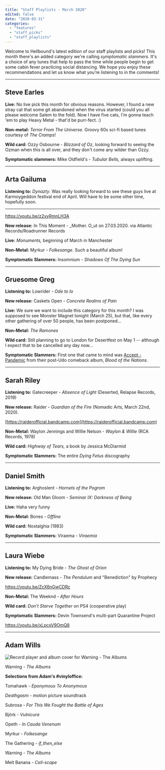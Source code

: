 ```yaml
---
title: "Staff Playlists - March 2020"
edited: false
date: "2020-03-31"
categories:
  - "features"
  - "staff_picks"
  - "staff_playlists"
---
```


Welcome to Hellbound's latest edition of our staff playlists and picks! This month there's an added category we're calling _symptomatic slammers._ It's a choice of any tunes that help to pass the time while people begin to get some cabin fever practicing social distancing. We hope you enjoy these recommendations and let us know what you’re listening to in the comments!

* * *

## Steve Earles

**Live:** No live pick this month for obvious reasons. However, I found a
new stray cat that some git abandoned when the virus started (could
you all please welcome Salem to the fold). Now I have five cats, I'm
gonna teach 'em to play Heavy Metal - that'd be purr-fect. :)

**Non-metal:** _Terror From The Universe._ Groovy 60s sci-fi based tunes
courtesy of _The Cramps_!

**Wild card:** Ozzy Osbourne - _Blizzard of Oz_, looking forward to seeing
the Ozman when this is all over, and they don't come any wilder than
Ozzy.

**Symptomatic slammers:** Mike Oldfield's - _Tubular Bells,_ always uplifting.

* * *

## Arta Gailuma

**Listening to:** _Dynazty_. Was really looking forward to see these guys live at Karmoygeddon festival end of April. Will have to be some other time, hopefully soon.

* * *

https://youtu.be/z2yyRmnLH3A

**New release:** In This Moment - _Mother. O_ut on 27.03.2020. via Atlantic Records/Roadrunner Records

**Live:** _Monuments,_ beginning of March in Manchester

**Non-Metal:** Myrkur - _Folkesange_. Such a beautiful album!

**Symptomatic Slammers:** Insomnium - _Shadows Of The Dying Sun_

* * *

## Gruesome Greg

**Listening to:** Lowrider - _Ode to Io_

**New release:** Caskets Open - _Concrete Realms of Pain_

**Live:** We sure we want to include this category for this month? I was supposed to see Monster Magnet tonight (March 25), but that, like every other gathering of over 50 people, has been postponed...

**Non-Metal:** _The Ramones_

**Wild card:** Still planning to go to London for Desertfest on May 1 -- although I expect that to be cancelled any day now...

**Symptomatic Slammers:** First one that came to mind was [Accept - Pandemic](https://www.youtube.com/watch?v=ZJxS1Bpnkl4) from their post-Udo comeback album, _Blood of the Nations_.

* * *

## Sarah Riley

**Listening to:** Gatecreeper - _Absence of Light_ (Deserted, Relapse Records, 2019)

**New release:** Raider - _Guardian of the Fire_ (Nomadic Arts, March 22nd, 2020).

[https://raiderofficial.bandcamp.com](https://raiderofficial.bandcamp.com)

**Non-Metal:** Waylon Jennings and Willie Nelson - _Waylon & Willie_ (RCA Records, 1978)

**Wild card:** _Highway of Tears,_ a book by Jessica McDiarmid

**Symptomatic Slammers:** The entire _Dying Fetus_ discography

* * *

## Daniel Smith

**Listening to:** Arghoslent - _Hornets of the Pogrom_

**New release:** Old Man Gloom - _Seminar IX: Darkness of Being_

**Live:** Haha very funny

**Non-Metal:** Bones - _Offline_

**Wild card:** Nostalghia (1983)

**Symptomatic Slammers:** Viraema - _Viraemia_ 

* * *

## Laura Wiebe

**Listening to:** My Dying Bride - _The Ghost of Orion_

**New release:** Candlemass - _The Pendulum_ and "Benediction" by Prophecy

https://youtu.be/ZcX6nGwCDRc

**Non-Metal:** The Weeknd - _After Hours_

**Wild card:** _Don't Starve Together_ on PS4 (cooperative play)

**Symptomatic Slammers:** Devin Townsend's multi-part Quarantine Project

https://youtu.be/xLpcsV9OmQ8

* * *

## Adam Wills

![Record player and album cover for Warning - The Albums](https://www.hellbound.ca/wp-content/uploads/2020/03/2020-03-31.jpg)

Warning - _The Albums_

**Selections from Adam's #vinyloffice:**

Tomahawk - _Eponymous To Anonymous_

_Deathgasm_ - motion picture soundtrack

Subrosa - _For This We Fought the Battle of Ages_

Björk - _Vulnicura_

Opeth - _In Cauda Venenum_

Myrkur - _Folkesange_

The Gathering - _if\_then\_else_

Warning - _The Albums_

Melt Banana - _Cell-scape_
